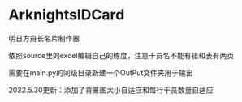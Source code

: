 # ArknightsIDCard
明日方舟长名片制作器

依照source里的excel编辑自己的练度，注意干员名不能有错和表有两页

需要在main.py的同级目录新建一个OutPut文件夹用于输出

2022.5.30更新：添加了背景图大小自适应和每行干员数量自适应
